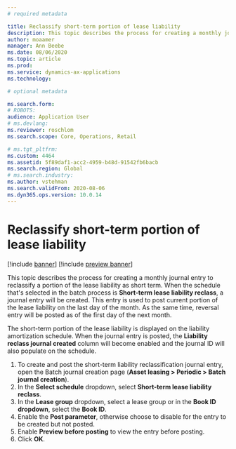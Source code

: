 ```yaml
---
# required metadata

title: Reclassify short-term portion of lease liability
description: This topic describes the process for creating a monthly journal entry to reclassify a portion of the lease liability as short term.
author: moaamer
manager: Ann Beebe
ms.date: 08/06/2020
ms.topic: article
ms.prod: 
ms.service: dynamics-ax-applications
ms.technology: 

# optional metadata

ms.search.form: 
# ROBOTS: 
audience: Application User
# ms.devlang: 
ms.reviewer: roschlom
ms.search.scope: Core, Operations, Retail

# ms.tgt_pltfrm: 
ms.custom: 4464
ms.assetid: 5f89daf1-acc2-4959-b48d-91542fb6bacb
ms.search.region: Global
# ms.search.industry: 
ms.author: vstehman
ms.search.validFrom: 2020-08-06
ms.dyn365.ops.version: 10.0.14
---
```


# Reclassify short-term portion of lease liability

[!include [banner](../includes/banner.md)]
[!include [preview banner](../includes/preview-banner.md)]

This topic describes the process for creating a monthly journal entry to reclassify a portion of the lease liability as short term. When the schedule that's selected in the batch process is **Short-term lease liability reclass**, a journal entry will be created. This entry is used to post current portion of the lease liability on the last day of the month. As the same time, reversal entry will be posted as of the first day of the next month.

The short-term portion of the lease liability is displayed on the liability amortization schedule. When the journal entry is posted, the **Liability reclass journal created** column will become enabled and the journal ID will also populate on the schedule.

1.	To create and post the short-term liability reclassification journal entry, open the Batch journal creation page (**Asset leasing > Periodic > Batch journal creation**).
2.	In the **Select schedule** dropdown, select **Short-term lease liability reclass**.
3.	In the **Lease group** dropdown, select a lease group or in the **Book ID dropdown**, select the **Book ID**.
4.	Enable the **Post parameter**, otherwise choose to disable for the entry to be created but not posted.
5.	Enable **Preview before posting** to view the entry before posting.
6.	Click **OK**.
